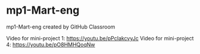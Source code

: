 # mp1-Mart-eng
mp1-Mart-eng created by GitHub Classroom

Video for mini-project 1: https://youtu.be/pPcIakcvyJc
Video for mini-project 4: https://youtu.be/pO8HMHQoqNw
